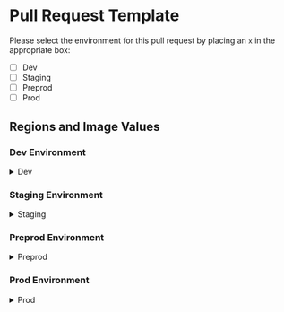 # Pull Request Template

Please select the environment for this pull request by placing an `x` in the appropriate box:

- [ ] Dev
- [ ] Staging
- [ ] Preprod
- [ ] Prod

## Regions and Image Values

### Dev Environment
<details>
<summary>Dev</summary>

- **AP Region:**
  - Image: `<enter-image-tag>`

- **EU Region:**
  - Image: `<enter-image-tag>`

- **US Region:**
  - Image: `<enter-image-tag>`

</details>

### Staging Environment
<details>
<summary>Staging</summary>

- **AP Region:**
  - Image: 

- **EU Region:**
  - Image: 

- **US Region:**
  - Image: 

</details>

### Preprod Environment
<details>
<summary>Preprod</summary>

- **AP Region:**
  - Image: 

- **EU Region:**
  - Image: 

- **US Region:**

</details>

### Prod Environment
<details>
<summary>Prod</summary>

- **AP Region:**
  - Image: 

- **EU Region:**
  - Image: 

- **US Region:**

</details>

